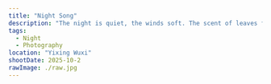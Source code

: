 ```yaml
---
title: "Night Song"
description: "The night is quiet, the winds soft. The scent of leaves fill the air, and occasional drips of water break the silence."
tags:
  - Night
  - Photography
location: "Yixing Wuxi"
shootDate: 2025-10-2
rawImage: ./raw.jpg
---
```

